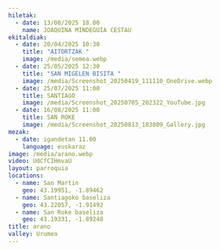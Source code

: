 ```yaml
---
hiletak:
  - date: 13/08/2025 18.00
    name: JOAQUINA MINDEGUIA CESTAU
ekitaldiak:
  - date: 20/04/2025 10:30
    title: "AITORTZAK "
    image: /media/semea.webp
  - date: 25/05/2025 12:30
    title: "SAN MIGELEN BISITA "
    image: /media/Screenshot_20250419_111110_OneDrive.webp
  - date: 25/07/2025 11:00
    title: SANTIAGO
    image: /media/Screenshot_20250705_202322_YouTube.jpg
  - date: 16/08/2025 11:00
    title: SAN ROKE
    image: /media/Screenshot_20250813_183809_Gallery.jpg
mezak:
  - date: igandetan 11.00
    language: euskaraz
image: /media/arano.webp
video: UdCfCIHmvaU
layout: parroquia
locations:
  - name: San Martin
    geo: 43.19951, -1.89462
  - name: Santiagoko baseliza
    geo: 43.22057, -1.91492
  - name: San Roke baseliza
    geo: 43.19331, -1.89248
title: arano
valley: Urumea
---
```

